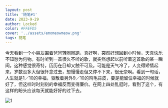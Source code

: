 ```yaml
---
layout: post
title: '随笔#1'
date: 2023-9-29
author: Locked
color: #FFEFD5
cover: '../assets/emomeowmeow.png'
tags: 随笔
---
```




今天看到一个小朋友围着爸爸转圈圈跑，真好啊，突然好想回到小时候，天真快乐不知愁为何物。有时听到一首很久不听的歌，就突然想起以前听着这首歌的某一瞬间，这种感觉很奇特，历历在目却又触不可及。可能是天气冷了，人变得矫情起来，岁数没多大但很怀念过去，想慢慢走但又停不下来，很无奈啊。看到一句话，人生就是1／10的幸福，驱散着另外9／10的鸡毛蒜皮，要是能留住幸福的时候就好了，但这样时时刻刻的幸福反而变得廉价。在网上四处乱逛时，看到了这个，有这样的盼头应该每天就能好好的过下去。

![1](../../../assets/pass.jpg)
